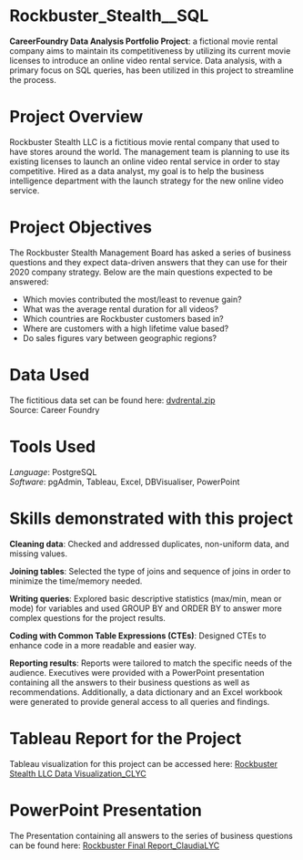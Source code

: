# Rockbuster_Stealth__SQL
**CareerFoundry Data Analysis Portfolio Project**: a fictional movie rental company aims to maintain its competitiveness by utilizing its current movie licenses to introduce an online video rental service. 
Data analysis, with a primary focus on SQL queries, has been utilized in this project to streamline the process.

# Project Overview
Rockbuster Stealth LLC is a fictitious movie rental company that used to have stores around the world. The management team is planning to use its existing licenses to launch an online video rental service in order to stay competitive. Hired as a data analyst, my goal is to help the business intelligence department with the launch strategy for the new online video service.

# Project Objectives
The Rockbuster Stealth Management Board has asked a series of business questions and they expect data-driven answers that they can use for their 2020 company strategy. Below are the main questions expected to be answered:
- Which movies contributed the most/least to revenue gain?
- What was the average rental duration for all videos?
- Which countries are Rockbuster customers based in?
- Where are customers with a high lifetime value based?
- Do sales figures vary between geographic regions?

# Data Used
The fictitious data set can be found here: [dvdrental.zip](https://github.com/ClaudiaLYC/Rockbuster_Stealth__SQL/blob/main/dvdrental.zip)  
Source: Career Foundry

# Tools Used
*Language*: PostgreSQL  
*Software*: pgAdmin, Tableau, Excel, DBVisualiser, PowerPoint

# Skills demonstrated with this project
**Cleaning data**: Checked and addressed duplicates, non-uniform data, and missing values.

**Joining tables**: Selected the type of joins and sequence of joins in order to minimize the time/memory needed.

**Writing queries**: Explored basic descriptive statistics (max/min, mean or mode) for variables and used GROUP BY and ORDER BY to answer more complex questions for the project results.

**Coding with Common Table Expressions (CTEs)**: Designed CTEs to enhance code in a more readable and easier way.

**Reporting results**: Reports were tailored to match the specific needs of the audience. Executives were provided with a PowerPoint presentation containing all the answers to their business questions as well as recommendations. Additionally, a data dictionary and an Excel workbook were generated to provide general access to all queries and findings.

# Tableau Report for the Project
Tableau visualization for this project can be accessed here:
[Rockbuster Stealth LLC Data Visualization_CLYC](https://public.tableau.com/app/profile/claudia.lan2171/viz/RockbusterStealthLLCDataVisualization_CLYC/RockbusterStealthAnalysis?publish=yes)

# PowerPoint Presentation 
The Presentation containing all answers to the series of business questions can be found here:
[Rockbuster Final Report_ClaudiaLYC](https://github.com/ClaudiaLYC/Rockbuster_Stealth__SQL/blob/main/Task%203.10_Rockbuster%20Final_ClaudiaLYC.pptx)


